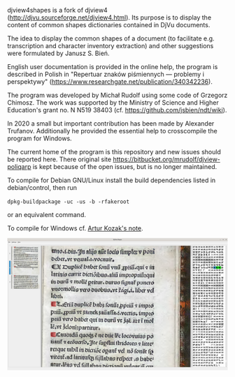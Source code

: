 djview4shapes is a fork of djview4
(http://djvu.sourceforge.net/djview4.html).  Its purpose is to display
the content of common shapes dictionaries contained in DjVu
documents.

The idea to display the common shapes of a document (to facilitate
e.g. transcription and character inventory extraction) and other
suggestions were formulated by Janusz S. Bień. 

English user documentation is provided in the online help, the program
is described in Polish in "Repertuar znaków piśmiennych — problemy i
perspektywy" (https://www.researchgate.net/publication/340342236).

The program was developed by Michał Rudolf using some code of Grzegorz
Chimosz.  The work was supported by the Ministry of Science and Higher
Education's grant no. N N519 38403 (cf.
https://github.com/jsbien/ndt/wiki).

In 2020 a small but important contribution has been made by Alexander
Trufanov. Additionally he provided the essential help to crosscompile
the program for Windows.

The current home of the program is this repository and new issues
should be reported here. There original site https://bitbucket.org/mrudolf/djview-poliqarp is kept because of the open issues, but is no longer maintained.

To compile for Debian GNU/Linux install the build dependencies listed in debian/control, then run

`dpkg-buildpackage -uc -us -b -rfakeroot`

or an equivalent command.

To compile for Windows cf. [Artur Kozak's note](Windows-cross-compile.md).

![djview4shapes: a screenshot](screenshots/djview4shapes_Zaborowski.png?raw=true "Index of abbreviations")
